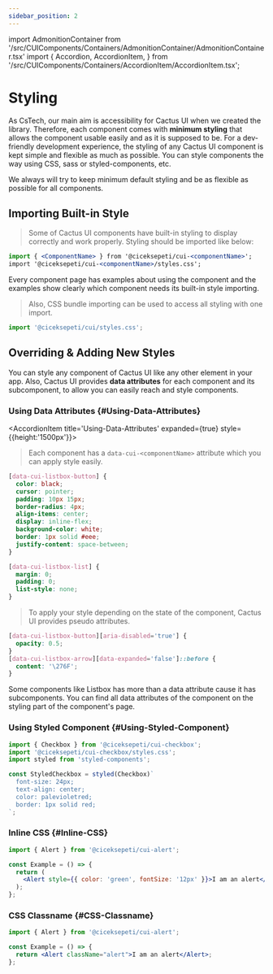 ```yaml
---
sidebar_position: 2
---
```


import AdmonitionContainer from '/src/CUIComponents/Containers/AdmonitionContainer/AdmonitionContainer.tsx'
import {
Accordion,
AccordionItem,
} from '/src/CUIComponents/Containers/AccordionItem/AccordionItem.tsx';

# Styling

As CsTech, our main aim is accessibility for Cactus UI when we created the library. Therefore, each component comes with **minimum styling** that allows the component usable easily and as it is supposed to be. For a dev-friendly development experience, the styling of any Cactus UI component is kept simple and flexible as much as possible. You can style components the way using CSS, sass or styled-components, etc.

We always will try to keep minimum default styling and be as flexible as possible for all components.

## Importing Built-in Style

> Some of Cactus UI components have built-in styling to display correctly and work properly. Styling should be imported like below:

```jsx
import { <ComponentName> } from '@ciceksepeti/cui-<componentName>';
import '@ciceksepeti/cui-<componentName>/styles.css';
```

<AdmonitionContainer type='info'>
Every component page has examples about using the component and the examples show clearly which component needs its built-in style importing.
</AdmonitionContainer>

> Also, CSS bundle importing can be used to access all styling with one import.

```jsx
import '@ciceksepeti/cui/styles.css';
```

## Overriding & Adding New Styles

You can style any component of Cactus UI like any other element in your app. Also, Cactus UI provides **data attributes** for each component and its subcomponent, to allow you can easily reach and style components.

<Accordion className="accordion" defaultIndexes={[0]} single={false}>

### Using Data Attributes {#Using-Data-Attributes}

<AccordionItem title='Using-Data-Attributes' expanded={true} style={{height:'1500px'}}>

> Each component has a `data-cui-<componentName>` attribute which you can apply style easily.

```css
[data-cui-listbox-button] {
  color: black;
  cursor: pointer;
  padding: 10px 15px;
  border-radius: 4px;
  align-items: center;
  display: inline-flex;
  background-color: white;
  border: 1px solid #eee;
  justify-content: space-between;
}

[data-cui-listbox-list] {
  margin: 0;
  padding: 0;
  list-style: none;
}
```

> To apply your style depending on the state of the component, Cactus UI provides pseudo attributes.

```css
[data-cui-listbox-button][aria-disabled='true'] {
  opacity: 0.5;
}
[data-cui-listbox-arrow][data-expanded='false']::before {
  content: '\276F';
}
```

<AdmonitionContainer type='info'>
Some components like <span className='fw-600'>Listbox </span> has more than a data attribute cause it has subcomponents.
You can find all data attributes of the component on the styling part of the component's page.
</AdmonitionContainer>
</AccordionItem >

### Using Styled Component {#Using-Styled-Component}

<AccordionItem title='Using-Styled-Component'>

```jsx
import { Checkbox } from '@ciceksepeti/cui-checkbox';
import '@ciceksepeti/cui-checkbox/styles.css';
import styled from 'styled-components';

const StyledCheckbox = styled(Checkbox)`
  font-size: 24px;
  text-align: center;
  color: palevioletred;
  border: 1px solid red;
`;
```

</AccordionItem >

### Inline CSS {#Inline-CSS}

<AccordionItem title='Inline-CSS'>

```jsx
import { Alert } from '@ciceksepeti/cui-alert';

const Example = () => {
  return (
    <Alert style={{ color: 'green', fontSize: '12px' }}>I am an alert</Alert>
  );
};
```

</AccordionItem >

### CSS Classname {#CSS-Classname}

<AccordionItem title='CSS-Classname'>

```jsx
import { Alert } from '@ciceksepeti/cui-alert';

const Example = () => {
  return <Alert className="alert">I am an alert</Alert>;
};
```

</AccordionItem >
</Accordion>
